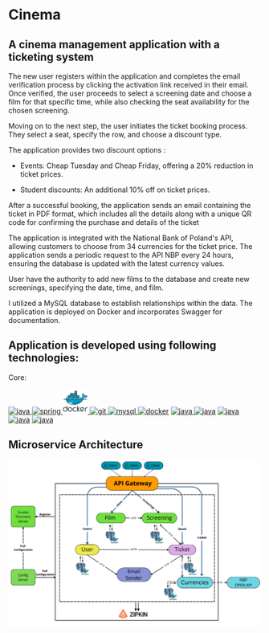 # Cinema
## A cinema management application with a ticketing system

The new user registers within the application and completes the email verification process by clicking the activation link received in their email.
Once verified, the user proceeds to select a screening date and choose a film for that specific time, while also checking the seat availability for the chosen screening.

Moving on to the next step, the user initiates the ticket booking process. They select a seat, specify the row, and choose a discount type. 

The application provides two discount options : 

- Events: Cheap Tuesday and Cheap Friday, offering a 20% reduction in ticket prices.

- Student discounts: An additional 10% off on ticket prices.

After a successful booking, the application sends an email containing the ticket in PDF format, 
which includes all the details along with a unique QR code for confirming the purchase and details of the ticket

The application is integrated with the National Bank of Poland's API, allowing customers to choose from 34 currencies for the ticket price. The application sends a periodic request to the API NBP every 24 hours, ensuring the database is updated with the latest currency values.

User have the authority to add new films to the database and create new screenings, specifying the date, time, and film. 

I utilized a MySQL database to establish relationships within the data.
The application is deployed on Docker and incorporates Swagger for documentation.


 ## Application is developed using following technologies:
 Core:
<p align="left"><a href="https://www.java.com" target="_blank" rel="noreferrer"> 
<img src="https://ultimateqa.com/wp-content/uploads/2020/12/Java-logo-icon-1.png" alt="java" width="80" height="50"/> 
</a> <a href="https://spring.io/" target="_blank" rel="noreferrer"> <img src="https://e4developer.com/wp-content/uploads/2018/01/spring-boot.png" alt="spring" width="90" height="50"/> 
<a href="https://www.mongodb.com/" target="_blank" rel="noreferrer"> <a href="https://www.docker.com/" target="_blank" rel="noreferrer"> <img src="https://raw.githubusercontent.com/devicons/devicon/master/icons/docker/docker-original-wordmark.svg" alt="docker" width="50" height="50"/>
 <a href="https://git-scm.com/" target="_blank" rel="noreferrer"> <img src="https://www.vectorlogo.zone/logos/git-scm/git-scm-icon.svg" alt="git" width="50" height="50"/> </a> 
 <a href="https://www.mysql.com/" target="_blank" rel="noreferrer"> <img src="https://www.zdnet.com/a/img/resize/e7aff3398e12f0fa70fd66238d743054c4c8b95e/2018/04/19/092cbf81-acac-4f3a-91a1-5a26abc1721f/postgresql-logo.png?auto=webp&fit=crop&height=900&width=1200" alt="mysql" width="80" height="50"/> </a>
 <a href="https://www.docker.com/" target="_blank" rel="noreferrer"> <img src="https://mapstruct.org/images/mapstruct.png" alt="docker" width="80" height="50"/></a>
 </a> <a href="https://www.java.com" target="_blank" rel="noreferrer"> <img src="https://junit.org/junit4/images/junit5-banner.png" alt="java" width="90" height="50"/>
 <a href="https://www.java.com" target="_blank" rel="noreferrer"> <img src="https://javadoc.io/static/org.mockito/mockito-core/1.9.5/org/mockito/logo.jpg" alt="java" width="90" height="50"/></a>
 <a href="https://www.java.com" target="_blank" rel="noreferrer"> <img src="https://static.javatpoint.com/tutorial/spring-cloud/images/spring-cloud.png" alt="java" width="70" height="50"/></a>
  <a href="https://www.java.com" target="_blank" rel="noreferrer"> <img src="https://user-images.githubusercontent.com/27962005/35682934-68b84abe-0730-11e8-926d-66ae93aa4b1d.png" alt="java" width="90" height="55"/></a>
   <a href="https://www.java.com" target="_blank" rel="noreferrer"> <img src="https://static.wixstatic.com/media/fb5029_919b4bcf47a346b091751ccfc87a2d08~mv2.png" alt="java" width="90" height="50"/></a>
 </p>

  ## Microservice Architecture
  
  <img src="https://github.com/Gimi818/CinemaMicroService/blob/master/microservice-architecture/architecture.PNG" width="1000" heigt="700"/>
